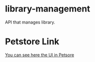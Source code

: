 # library-management

API that manages library.

# Petstore Link

[You can see here the UI in Petsore](https://petstore.swagger.io/?url=https://raw.githubusercontent.com/JeanMarc-RAJAONARIVELONA/library-management/oas-td2-std22043/docs/api.yml)
